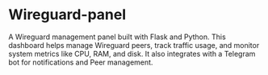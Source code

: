 # Wireguard-panel
A Wireguard management panel built with Flask and Python. This dashboard helps manage Wireguard peers, track traffic usage, and monitor system metrics like CPU, RAM, and disk. It also integrates with a Telegram bot for notifications and Peer management.
